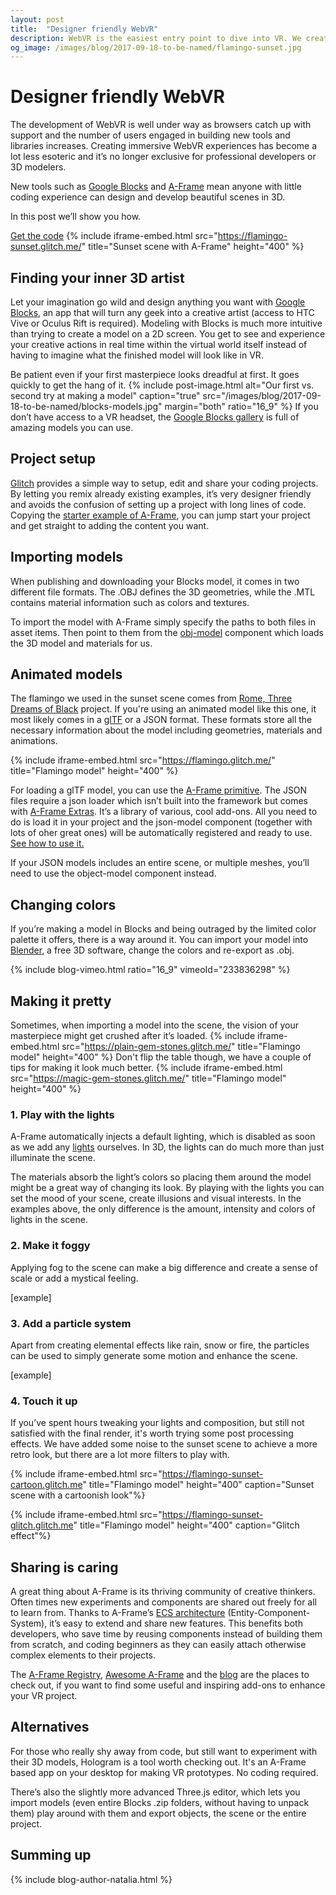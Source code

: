 ```yaml
---
layout: post
title:  "Designer friendly WebVR"
description: WebVR is the easiest entry point to dive into VR. We created two new, interactive experiments to explore its potential.
og_image: /images/blog/2017-09-18-to-be-named/flamingo-sunset.jpg
---
```


# Designer friendly WebVR

The development of WebVR is well under way as browsers catch up with support and the number of users engaged in building new tools and libraries increases. Creating immersive WebVR experiences has become a lot less esoteric and it’s no longer exclusive for professional developers or 3D modelers.

New tools such as [Google Blocks](https://vr.google.com/blocks/) and [A-Frame](https://aframe.io/) mean anyone with little coding experience can design and develop beautiful scenes in 3D.

In this post we’ll show you how.

 
[Get the code](https://glitch.com/edit/#!/flamingo-sunset)
{% include iframe-embed.html src="https://flamingo-sunset.glitch.me/" title="Sunset scene with A-Frame" height="400" %}

## Finding your inner 3D artist

Let your imagination go wild and design anything you want with [Google Blocks](https://vr.google.com/blocks/), an app that will turn any geek into a creative artist (access to HTC Vive or Oculus Rift is required). Modeling with Blocks is much more intuitive than trying to create a model on a 2D screen. You get to see and experience your creative actions in real time within the virtual world itself instead of having to imagine what the finished model will look like in VR.
 

Be patient even if your first masterpiece looks dreadful at first. It goes quickly to get the hang of it.
{% include post-image.html alt="Our first vs. second try at making a model" caption="true" src="/images/blog/2017-09-18-to-be-named/blocks-models.jpg" margin="both" ratio="16_9" %}
If you don’t have access to a VR headset, the [Google Blocks gallery](https://vr.google.com/objects) is full of amazing models you can use. 

## Project setup

[Glitch](https://glitch.com/) provides a simple way to setup, edit and share your coding projects. By letting you remix already existing examples, it’s very designer friendly and avoids the confusion of setting up a project with long lines of code. Copying the [starter example of A-Frame](https://glitch.com/~aframe), you can jump start your project and get straight to adding the content you want. 

## Importing models

When publishing and downloading your Blocks model, it comes in two different file formats. The .OBJ defines the 3D geometries, while the .MTL contains material information such as colors and textures. 

To import the model with A-Frame simply specify the paths to both files in asset items. Then point to them from the [obj-model](https://aframe.io/docs/0.6.0/components/obj-model.html) component which loads the 3D model and materials for us.


## Animated models

The flamingo we used in the sunset scene comes from [Rome, Three Dreams of Black](http://www.ro.me/tech/) project. If you're using an animated model like this one, it most likely comes in a [glTF](https://www.khronos.org/gltf) or a JSON format. These formats store all the necessary information about the model including geometries, materials and animations.

{% include iframe-embed.html src="https://flamingo.glitch.me/" title="Flamingo model" height="400" %}

For loading a glTF model, you can use the [A-Frame primitive](https://aframe.io/docs/0.6.0/primitives/a-gltf-model.html). The JSON files require a json loader which isn’t built into the framework but comes with [A-Frame Extras](https://github.com/donmccurdy/aframe-extras). It’s a library of various, cool add-ons. All you need to do is load it in your project and the json-model component (together with lots of oher great ones) will be automatically registered and ready to use.
[See how to use it.](https://glitch.com/edit/#!/flamingo)

If your JSON models includes an entire scene, or multiple meshes, you’ll need to use the object-model component instead. 


## Changing colors

If you’re making a model in Blocks and being outraged by the limited color palette it offers, there is a way around it. 
You can import your model into [Blender](https://www.blender.org/), a free 3D software, change the colors and re-export as .obj.

{% include blog-vimeo.html ratio="16_9" vimeoId="233836298" %}

## Making it pretty

Sometimes, when importing a model into the scene, the vision of your masterpiece might get crushed after it’s loaded.
{% include iframe-embed.html src="https://plain-gem-stones.glitch.me/" title="Flamingo model" height="400" %}
Don't flip the table though, we have a couple of tips for making it look much better.
{% include iframe-embed.html src="https://magic-gem-stones.glitch.me/" title="Flamingo model" height="400" %}

### 1. Play with the lights

A-Frame automatically injects a default lighting, which is disabled as soon as we add any [lights](https://aframe.io/docs/0.6.0/components/light.html) ourselves. In 3D, the lights can do much more than just illuminate the scene.

The materials absorb the light’s colors so placing them around the model might be a great way of changing its look. By playing with the lights you can set the mood of your scene, create illusions and visual interests. 
In the examples above, the only difference is the amount, intensity and colors of lights in the scene.


### 2. Make it foggy

Applying fog to the scene can make a big difference and create a sense of scale or add a mystical feeling. 

[example]

### 3. Add a particle system

Apart from creating elemental effects like rain, snow or fire, the particles can be used to simply generate some motion and enhance the scene.

[example]

### 4. Touch it up

If you’ve spent hours tweaking your lights and composition, but still not satisfied with the final render, it's worth trying some post processing effects. We have added some noise to the sunset scene to achieve a more retro look, but there are a lot more filters to play with. 

{% include iframe-embed.html src="https://flamingo-sunset-cartoon.glitch.me" title="Flamingo model" height="400" caption="Sunset scene with a cartoonish look"%}

{% include iframe-embed.html src="https://flamingo-sunset-glitch.glitch.me" title="Flamingo model" height="400" caption="Glitch effect"%}
## Sharing is caring

A great thing about A-Frame is its thriving community of creative thinkers. Often times new experiments and components are shared out freely for all to learn from. Thanks to A-Frame’s [ECS architecture](https://aframe.io/docs/0.6.0/introduction/entity-component-system.html) (Entity-Component-System), it’s easy to extend and share new features.  This benefits both developers, who save time by reusing components instead of building them from scratch, and coding beginners as they can easily attach otherwise complex elements to their projects.

The [A-Frame Registry](https://aframe.io/aframe-registry/), [Awesome A-Frame](https://github.com/aframevr/awesome-aframe) and the [blog](https://aframe.io/blog/) are the places to check out, if you want to find some useful and inspiring add-ons to enhance your VR project.

## Alternatives

For those who really shy away from code, but still want to experiment with their 3D models, Hologram is a tool worth checking out. It's an A-Frame based app on your desktop for making VR prototypes. No coding required. 

There’s also the slightly more advanced Three.js editor, which lets you import models (even entire Blocks .zip folders, without having to unpack them) play around with them and export objects, the scene or the entire project. 



## Summing up 



{% include blog-author-natalia.html %}
